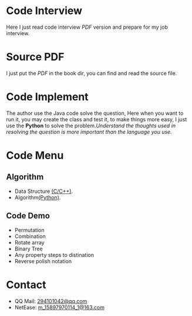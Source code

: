 # Code Interview
Here I just read code interview *PDF* version and prepare for my job interview.

# Source PDF
I just put the *PDF* in the book dir, you can find and read the source file.

# Code Implement
The author use the Java code solve the question, Here when you want to run it, you may create the class and test it, to make things more easy, I just use the **Python** to solve the problem.*Understand the thoughts used in resolving the question is more important than the language you use.*

# Code Menu

## Algorithm

 + Data Structure [(C/C++)](https://github.com/smileboywtu/C-projects/tree/master/c-datestructure).
 + Algorithm[(Python)](https://github.com/smileboywtu/algorithms-using-python).


## Code Demo

  - Permutation
  - Combination
  - Rotate array
  - Binary Tree
  - Any property steps to distination
  - Reverse polish notation

# Contact
+ QQ Mail: 294101042@qq.com
+ NetEase: m_15897970114_1@163.com
